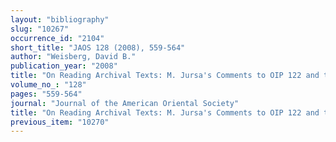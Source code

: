 ```yaml
---
layout: "bibliography"
slug: "10267"
occurrence_id: "2104"
short_title: "JAOS 128 (2008), 559-564"
author: "Weisberg, David B."
publication_year: "2008"
title: "On Reading Archival Texts: M. Jursa's Comments to OIP 122 and the Limits of Criticism."
volume_no_: "128"
pages: "559-564"
journal: "Journal of the American Oriental Society"
title: "On Reading Archival Texts: M. Jursa's Comments to OIP 122 and the Limits of Criticism."
previous_item: "10270"
---
```

